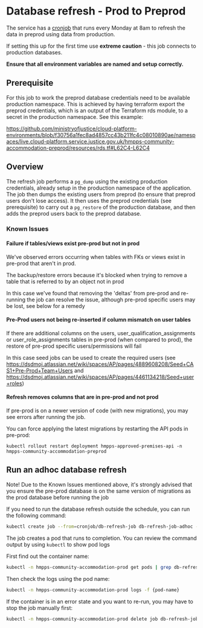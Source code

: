 # Database refresh - Prod to Preprod

The service has a [cronjob](https://github.com/ministryofjustice/hmpps-approved-premises-api/blob/main/helm_deploy/hmpps-approved-premises-api/templates/cronjob-prod-to-preprod-refresh.yaml) that runs every Monday at 8am
to refresh the data in preprod using data from production.

If setting this up for the first time use **extreme caution** - this job connects to production databases.

**__Ensure that all environment variables are named and setup correctly.__**

## Prerequisite

For this job to work the preprod database credentials need to be available production namespace. 
This is achieved by having terraform export the preprod credentials, which is an output of the 
Terraform rds module, to a secret in the production namespace. See this example:

https://github.com/ministryofjustice/cloud-platform-environments/blob/f30756a1fec8ad4857cc43b211fc4c08010890ae/namespaces/live.cloud-platform.service.justice.gov.uk/hmpps-community-accommodation-preprod/resources/rds.tf#L62C4-L62C4

## Overview

The refresh job performs a `pg_dump` using the existing production credentials, already setup in 
the production namespace of the application. The job then dumps the existing users from preprod
(to ensure that preprod users don't lose access). It then uses the preprod credentials 
(see prerequisite) to carry out a `pg_restore` of the production database, and then adds the
preprod users back to the preprod database.

### Known Issues

#### Failure if tables/views exist pre-prod but not in prod

We've observed errors occurring when tables with FKs or views exist in pre-prod that aren't in prod.

The backup/restore errors because it's blocked when trying to remove a table that is referred to by an object not in prod

In this case we've found that removing the 'deltas' from pre-prod and re-running the job can resolve the issue, although pre-prod specific users may be lost, see below for a remedy

#### Pre-Prod users not being re-inserted if column mismatch on user tables

If there are additional columns on the users, user_qualification_assignments or user_role_assignments tables in pre-prod (when compared to prod), the restore of pre-prod specific users/permissions will fail

In this case seed jobs can be used to create the required users (see https://dsdmoj.atlassian.net/wiki/spaces/AP/pages/4889608208/Seed+CAS1+Pre-Prod+Team+Users and https://dsdmoj.atlassian.net/wiki/spaces/AP/pages/4461134218/Seed+user+roles)

#### Refresh removes columns that are in pre-prod and not prod

If pre-prod is on a newer version of code (with new migrations), you may see errors after running the job.

You can force applying the latest migrations by restarting the API pods in pre-prod:

```kubectl rollout restart deployment hmpps-approved-premises-api -n hmpps-community-accommodation-preprod```

## Run an adhoc database refresh

Note! Due to the Known Issues mentioned above, it's strongly advised that you ensure the pre-prod database is on the same version of migrations as the prod database before running the job

If you need to run the database refresh outside the schedule, you can run the following command:

```sh
kubectl create job --from=cronjob/db-refresh-job db-refresh-job-adhoc --namespace hmpps-community-accommodation-prod
```

The job creates a pod that runs to completion. You can review the command output by using `kubectl` to show pod logs

First find out the container name:

```sh
kubectl -n hmpps-community-accommodation-prod get pods | grep db-refresh
```

Then check the logs using the pod name:

```sh
kubectl -n hmpps-community-accommodation-prod logs -f {pod-name}
```

If the container is in an error state and you want to re-run, you may have to stop the job manually first:

```sh
kubectl -n hmpps-community-accommodation-prod delete job db-refresh-job-adhoc
```